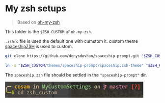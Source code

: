 # My zsh setups
> Based on [oh-my-zsh](https://github.com/robbyrussell/oh-my-zsh)

This folder is the `$ZSH_CUSTOM` of `oh-my-zsh`.

 `.zshrc` file is used the default one with cumstom it. custom theme [spaceshipZSH](https://github.com/denysdovhan/spaceship-prompt) is used to custom.

 ```bash
 git clone https://github.com/denysdovhan/spaceship-prompt.git "$ZSH_CUSTOM/themes/spaceship-prompt"
 ```

```bash
ln -s "$ZSH_CUSTOM/themes/spaceship-prompt/spaceship.zsh-theme" "$ZSH_CUSTOM/themes/spaceship.zsh-theme"
``` 
 
 The `spaceship.zsh` file should be settled in the `"spaceship-prompt"` dir.

![StyleMe](./myStyle.png)

